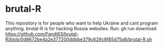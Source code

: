 # brutal-R
This repository is for people who want to
help Ukraine and cant program anything.
brutal-R is for hacking Russia websites.
Run: gh run download https://github.com/Fandi63/brutal-R/blob/0d8672be4a2e377200ddbbe379c629c8f85d75a8/brutal-R.sh 



